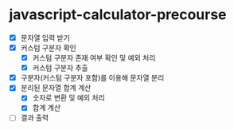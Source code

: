 # javascript-calculator-precourse

- [x] 문자열 입력 받기
- [x] 커스텀 구분자 확인
  - [x] 커스텀 구분자 존재 여부 확인 및 예외 처리
  - [x] 커스텀 구분자 추출
- [x] 구분자(커스텀 구분자 포함)를 이용해 문자열 분리
- [x] 분리된 문자열 합계 계산
  - [x] 숫자로 변환 및 예외 처리
  - [x] 합계 계산
- [ ] 결과 출력
